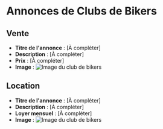 # Annonces de Clubs de Bikers

## Vente

- **Titre de l'annonce** : [À compléter]
- **Description** : [À compléter]
- **Prix** : [À compléter]
- **Image** : ![Image du club de bikers](URL_DE_L_IMAGE)

## Location

- **Titre de l'annonce** : [À compléter]
- **Description** : [À compléter]
- **Loyer mensuel** : [À compléter]
- **Image** : ![Image du club de bikers](URL_DE_L_IMAGE)
